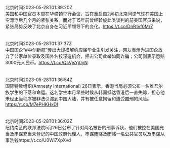 北京时间2023-05-28T01:39:20Z<br>美国和中国官员本周在华盛顿举行会议，旨在重启自2月初北京间谍气球在美国上空漂浮后几个月的紧张关系。而对于15年前曾经斡旋此类谈判的前美国官员来说，紧张局势反映了北京自身在习近平领导下的变化。https://t.co/DnR1vf0Mr7<br><br><br>北京时间2023-05-28T01:37:37Z<br>中国国企“#中创新航”传出大规模解约应届毕业生引发关注，网友表示为进国企放弃了公家单位录取及国外名校深造机会，抨击公司此举如同诈骗；公司则表示愿赔3000元人民币。https://t.co/QcVjsYj0yN<br><br><br>北京时间2023-05-28T01:36:54Z<br>国际特赦组织(Amnesty International) 26日表示，香港当局必须公布一名维吾尔族学生的下落和命运。这名学生本月早些时候从韩国抵达香港后一直失踪，担心他未经正当程序被非法引渡到中国大陆，并有被任意拘留和遭受酷刑的风险。https://t.co/M7ePHKHxDI<br><br><br>北京时间2023-05-28T01:36:02Z<br>纽约南区的联邦法院5月26日公布了针对两名被告的刑事诉状，他们被控在美国充当及串谋充当未登记的中国政府代理人、串谋贿赂及贿赂一名公共官员以及串谋从事洗钱https://t.co/U0Wi7XpXvd<br><br><br>
